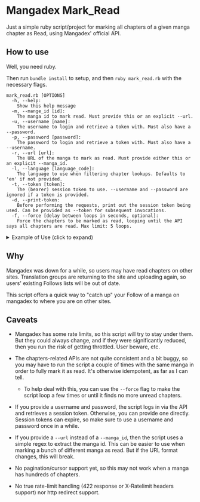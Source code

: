 # Mangadex Mark_Read

Just a simple ruby script/project for marking all chapters of a given manga chapter as Read, using Mangadex' official API.

## How to use

Well, you need ruby.

Then run `bundle install` to setup, and then `ruby mark_read.rb` with the necessary flags.

```help
mark_read.rb [OPTIONS]
  -h, --help:
    Show this help message
  -m, --mange_id [id]:
    The manga id to mark read. Must provide this or an explicit --url.
  -u, --username [name]:
    The username to login and retrieve a token with. Must also have a --password.
  -p, --password [password]:
    The password to login and retrieve a token with. Must also have a --username.
  -r, --url [url]:
    The URL of the manga to mark as read. Must provide either this or an explicit --manga_id.
  -l, --language [language_code]:
    The language to use when filtering chapter lookups. Defaults to 'en' if not provided.
  -t, --token [token]:
    The (bearer) session token to use. --username and --password are ignored if a token is provided.
  -d, --print-token:
    Before performing the requests, print out the session token being used. Can be provided as --token for subsequent invocations.
  -f, --force [delay between loops in seconds, optional]:
    Force the chapters to be marked as read, looping until the API says all chapters are read. Max limit: 5 loops.
```

<details>

<summary>Example of Use (click to expand)</summary>

```log
ruby ./mark_read.rb --username your_username_here --password your_password_here --url https://mangadex.org/title/c84acc63-b8c7-4ae3-b44e-277ac3501f5c/shijou-saikyou-orck-san-no-tanoshii-tanetsuke-harem-zukuri?page=1 -f
Parsed manga id c84acc63-b8c7-4ae3-b44e-277ac3501f5c, for manga: 'Shijou Saikyou Orck San No Tanoshii Tanetsuke Harem Zukuri'
Marking 7 chapters as read out of 34 (en) chapters. User's total read chapters size (all languages): 27.
Marking chapter 49f8f2a0-64da-43ab-a89d-6bdb1103a987, index 0 as read.
Result for chapter 49f8f2a0-64da-43ab-a89d-6bdb1103a987 at index 0 is #<Net::HTTPOK:0x00007fffce242ae0>
Marking chapter aa636cdb-e1e7-4f48-b2de-f548886d2d00, index 1 as read.
...
```

</details>

## Why

Mangadex was down for a while, so users may have read chapters on other sites. Translation groups are returning to the site and uploading again, so users' existing Follows lists will be out of date.

This script offers a quick way to "catch up" your Follow of a manga on mangadex to where you are on other sites.

## Caveats

* Mangadex has some rate limits, so this script will try to stay under them. But they could always change, and if they were significantly reduced, then you run the risk of getting throttled. User beware, etc.

* The chapters-related APIs are not quite consistent and a bit buggy, so you may have to run the script a couple of times with the same manga in order to fully mark it as read. It's otherwise idempotent, as far as I can tell.
  * To help deal with this, you can use the `--force` flag to make the script loop a few times or until it finds no more unread chapters.

* If you provide a username and password, the script logs in via the API and retrieves a session token. Otherwise, you can provide one directly. Session tokens can expire, so make sure to use a username and password once in a while.

* If you provide a `--url` instead of a `--manga_id`, then the script uses a simple regex to extract the manga id. This can be easier to use when marking a bunch of different manga as read. But if the URL format changes, this will break.

* No pagination/cursor support yet, so this may not work when a manga has hundreds of chapters.

* No true rate-limit handling (422 response or X-Ratelimit headers support) nor http redirect support.

